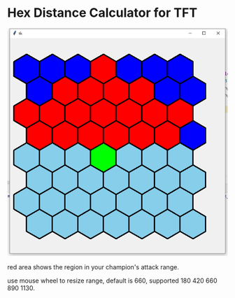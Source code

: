 # Hex Distance Calculator for TFT

![avatar](screenshot.png)

red area shows the region in your champion's attack range.

use mouse wheel to resize range, default is 660, supported 180 420 660 890 1130.
